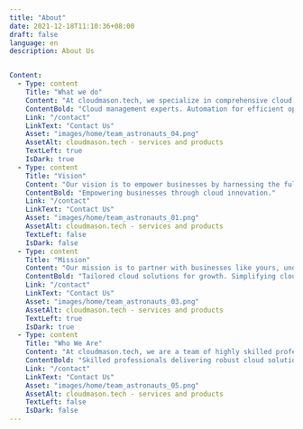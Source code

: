```yaml
---
title: "About"
date: 2021-12-18T11:10:36+08:00
draft: false
language: en
description: About Us


Content:
  - Type: content
    Title: "What we do"
    Content: "At cloudmason.tech, we specialize in comprehensive cloud management, automation, and native application development. Our expertise spans across the entire spectrum of cloud services, allowing us to provide tailored solutions for businesses seeking efficient cloud operations."
    ContentBold: "Cloud management experts. Automation for efficient operations. Native application development excellence."
    Link: "/contact"
    LinkText: "Contact Us"
    Asset: "images/home/team_astronauts_04.png"
    AssetAlt: cloudmason.tech - services and products
    TextLeft: true
    IsDark: true
  - Type: content
    Title: "Vision"
    Content: "Our vision is to empower businesses by harnessing the full potential of cloud technologies. We strive to be at the forefront of innovation, providing cutting-edge solutions that enable seamless scalability, enhanced security, and improved operational efficiency in the cloud environment."
    ContentBold: "Empowering businesses through cloud innovation."
    Link: "/contact"
    LinkText: "Contact Us"
    Asset: "images/home/team_astronauts_01.png"
    AssetAlt: cloudmason.tech - services and products
    TextLeft: false
    IsDark: false
  - Type: content
    Title: "Mission"
    Content: "Our mission is to partner with businesses like yours, understanding your unique needs and challenges, and delivering tailored cloud solutions that drive growth and success. We aim to simplify the complexities of cloud infrastructure management, automation, security, and application development, allowing you to focus on your core business objectives."
    ContentBold: "Tailored cloud solutions for growth. Simplifying cloud complexities, driving success."
    Link: "/contact"
    LinkText: "Contact Us"
    Asset: "images/home/team_astronauts_03.png"
    AssetAlt: cloudmason.tech - services and products
    TextLeft: true
    IsDark: true
  - Type: content
    Title: "Who We Are"
    Content: "At cloudmason.tech, we are a team of highly skilled professionals with extensive experience in cloud technologies. We pride ourselves on our deep understanding of cloud platforms and our ability to design, implement, and manage robust cloud solutions. Our expertise spans across various domains, enabling us to cater to diverse industries and businesses of all sizes."
    ContentBold: "Skilled professionals delivering robust cloud solutions. Expertise spanning diverse industries."
    Link: "/contact"
    LinkText: "Contact Us"
    Asset: "images/home/team_astronauts_05.png"
    AssetAlt: cloudmason.tech - services and products
    TextLeft: false
    IsDark: false
---
```


